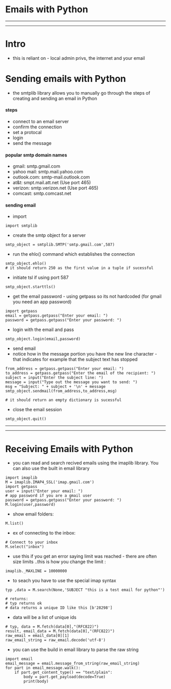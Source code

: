 # Emails with Python
***
***
# Intro
* this is reliant on - local admin privs, the internet and your email
# Sending emails with Python
* the smtplib library allows you to manually go through the steps of creating and sending an email in Python
#### steps
* connect to an email server
* confirm the connection
* set a protocal
* login
* send the message

#### popular smtp domain names
* gmail: smtp.gmail.com
* yahoo mail:  	smtp.mail.yahoo.com
* outlook.com:   smtp-mail.outlook.com
* at&t:  smpt.mail.att.net (Use port 465)
* verizon: smtp.verizon.net (Use port 465) 
* comcast: smtp.comcast.net

#### sending email
* import
```
import smtplib
```
* create the smtp object for a server
```
smtp_object = smtplib.SMTP('smtp.gmail.com',587)
```
* run the ehlo() command which establishes the connection
```
smtp_object.ehlo()
# it should return 250 as the first value in a tuple if sucessful 
```
* initiate tsl if using port 587
```
smtp_object.starttls()
```
* get the email password - using getpass so its not hardcoded (for gmail you need an app password)
```
import getpass
email = getpass.getpass("Enter your email: ")
password = getpass.getpass("Enter your password: ")
```
* login with the email and pass
```
smtp_object.login(email,password)
```
* send email 
* notice how in the message portion you have the new line character - that indicates for example that the subject text has stopped
```
from_address = getpass.getpass("Enter your email: ")
to_address = getpass.getpass("Enter the email of the recipient: ")
subject = input("Enter the subject line: ")
message = input("Type out the message you want to send: ")
msg = "Subject: " + subject + '\n' + message
smtp_object.sendmail(from_address,to_address,msg)

# it should return an empty dictionary is sucessful 
```
* close the email session
```
smtp_object.quit()
```

***
***
# Receiving Emails with Python 
* you can read and search recived emails using the imaplib library. You can also use the built in email library
```
import imaplib
M = imaplib.IMAP4_SSL('imap.gmail.com')
import getpass
user = input("Enter your email: ")
# app password if you are a gmail user
password = getpass.getpass("Enter your password: ")
M.login(user,password)
```
* show email folders:
```
M.list()
```
* ex of connecting to the inbox:
```
# Connect to your inbox
M.select("inbox")
```
* use this if you get an error saying limit was reached - there are often size limits ..this is how you change the limit :
```
imaplib._MAXLINE = 10000000
```
* to seach you have to use the special imap syntax
```
typ ,data = M.search(None,'SUBJECT "this is a test email for python"')

# returns:
# typ returns ok
# data returns a unique ID like this [b'28298']
```
* data will be a list of unique ids
```
# typ, data = M.fetch(data[0],"(RFC822)")
result, email_data = M.fetch(data[0],"(RFC822)")
raw_email = email_data[0][1]
raw_email_string = raw_email.decode('utf-8')
```
* you can use the build in email library to parse the raw string
```
import email
email_message = email.message_from_string(raw_email_string)
for part in email_message.walk():
    if part.get_content_type() == "text/plain":
        body = part.get_payload(decode=True)
        print(body)
```